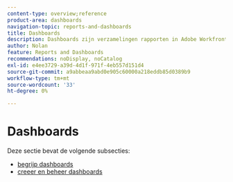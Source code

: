```yaml
---
content-type: overview;reference
product-area: dashboards
navigation-topic: reports-and-dashboards
title: Dashboards
description: Dashboards zijn verzamelingen rapporten in Adobe Workfront. Bekijk deze gebieden om inzicht te krijgen in dashboards in Workfront.
author: Nolan
feature: Reports and Dashboards
recommendations: noDisplay, noCatalog
exl-id: e4ee3729-a39d-4d1f-971f-4eb557d151d4
source-git-commit: a9abbeaa9abd0e905c60000a218eddb85d0389b9
workflow-type: tm+mt
source-wordcount: '33'
ht-degree: 0%

---
```


# Dashboards

<!-- Audited: 1/2025 -->

Deze sectie bevat de volgende subsecties:

* [ begrijp dashboards ](../../reports-and-dashboards/dashboards/understanding-dashboards/understand-dashboards.md)
* [ creeer en beheer dashboards ](../../reports-and-dashboards/dashboards/creating-and-managing-dashboards/create-and-manage-dashboards.md)
